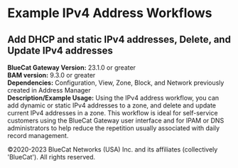 # **Example IPv4 Address Workflows**
## Add DHCP and static IPv4 addresses, Delete, and Update IPv4 addresses

**BlueCat Gateway Version:** 23.1.0 or greater <br/>
**BAM version:** 9.3.0 or greater <br/>
**Dependencies:** Configuration, View, Zone, Block, and Network previously created in Address Manager <br/>
**Description/Example Usage:** Using the IPv4 address workflow, you can add dynamic or static IPv4 addresses to a zone, and delete and update current IPv4 addresses in a zone. This workflow is ideal for self-service customers using the BlueCat Gateway user interface and for IPAM or DNS administrators to help reduce the repetition usually associated with daily record management.

©2020-2023 BlueCat Networks (USA) Inc. and its affiliates (collectively 'BlueCat'). All rights reserved.
